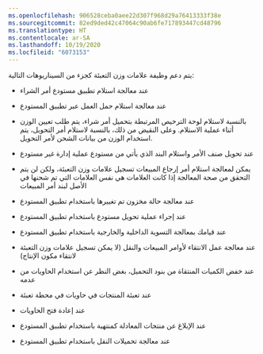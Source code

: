 ```yaml
---
ms.openlocfilehash: 906528ceba0aee22d307f968d29a76413333f38e
ms.sourcegitcommit: 82ed9ded42c47064c90ab6fe717893447cd48796
ms.translationtype: HT
ms.contentlocale: ar-SA
ms.lasthandoff: 10/19/2020
ms.locfileid: "6073153"
---
```

يتم دعم وظيفة علامات وزن التعبئة كجزء من السيناريوهات التالية:

-   عند معالجة استلام تطبيق مستودع أمر الشراء

-   عند معالجة استلام حمل العمل عبر تطبيق المستودع

-   بالنسبة لاستلام لوحة الترخيص المرتبطة بتحميل أمر شراء، يتم طلب تعيين الوزن أثناء عملية الاستلام.
 وعلى النقيض من ذلك، بالنسبة لاستلام أمر التحويل، يتم استخدام الوزن من بيانات الشحن لأمر التحويل.

-   عند تحويل صنف الأمر واستلام البند الذي يأتي من مستودع عملية إدارة غير مستودع

-   يمكن لمعالجة استلام أمر إرجاع المبيعات تسجيل علامات وزن التعبئة، ولكن لن يتم التحقق من صحة المعالجة إذا كانت العلامات هي نفس العلامات التي تم شحنها في الأصل لبند أمر المبيعات

-   عند معالجة حالة مخزون تم تغييرها باستخدام تطبيق المستودع

-   عند إجراء عملية تحويل مستودع باستخدام تطبيق المستودع

-   عند قيامك بمعالجة التسوية الداخلية والخارجية باستخدام تطبيق المستودع

-   عند معالجة عمل الانتقاء لأوامر المبيعات والنقل (لا يمكن تسجيل علامات وزن التعبئة لانتقاء مكون الإنتاج)

-   عند خفض الكميات المنتقاة من بنود التحميل، بغض النظر عن استخدام الحاويات من عدمه

-   عند تعبئة المنتجات في حاويات في محطة تعبئة

-   عند إعادة فتح الحاويات

-   عند الإبلاغ عن منتجات المعادلة كمنتهية باستخدام تطبيق المستودع

-   عند معالجة تحميلات النقل باستخدام تطبيق المستودع
